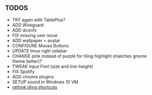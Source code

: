 ## TODOS
- TRY again with TablePlus?
- ADD Wireguard
- ADD dconfs
- FIX missing user issue
- ADD wallpaper + avatar
- CONFIGURE Mouse Buttons
- UPDATE tmux right sidebar
- CHANGE pink instead of purple for tiling highlight (matches gnome theme better)?
- TWEAK Input Font (size and line-height)
- FIX Spotify
- ADD chrome plugins
- SETUP sound in Windows 10 VM
- [rethink tiling shortcuts](https://github.com/pop-os/shell/blob/master_focal/scripts/configure.sh) 
